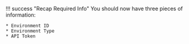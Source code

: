 !!! success "Recap Required Info"
    You should now have three pieces of information:
    
    * Environment ID
    * Environment Type
    * API Token